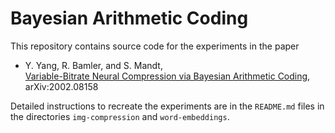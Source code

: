 # Bayesian Arithmetic Coding

This repository contains source code for the experiments in the paper

* Y. Yang, R. Bamler, and S. Mandt, <br/>
  [Variable-Bitrate Neural Compression via Bayesian Arithmetic Coding](https://arxiv.org/pdf/2002.08158), <br/>
  arXiv:2002.08158

Detailed instructions to recreate the experiments are in the `README.md` files in the directories `img-compression` and `word-embeddings`.
